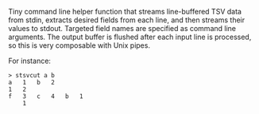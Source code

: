Tiny command line helper function that streams line-buffered TSV data from stdin, extracts desired fields from each line, and then streams their values to stdout. Targeted field names are specified as command line arguments. The output buffer is flushed after each input line is processed, so this is very composable with Unix pipes.

For instance:

```
> stsvcut a b
a	1	b	2
1	2
f	3	c	4	b	1
    1
```

